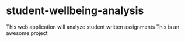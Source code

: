 # student-wellbeing-analysis
This web application will analyze student written assignments 
This is an awesome project